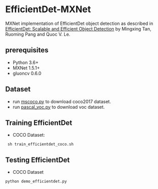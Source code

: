 # EfficientDet-MXNet
MXNet implementation of EfficientDet object detection as described in [EfficientDet: Scalable and Efficient Object Detection](https://arxiv.org/pdf/1911.09070) by Mingxing Tan, Ruoming Pang and Quoc V. Le.

## prerequisites
* Python 3.6+
* MXNet 1.5.1+
* gluoncv 0.6.0

## Dataset
- run [mscoco.py](https://github.com/dmlc/gluon-cv/blob/master/scripts/datasets/mscoco.py)
 to download coco2017 dataset.
- run [pascal_voc.py](https://github.com/dmlc/gluon-cv/blob/master/scripts/datasets/pascal_voc.py) 
 to download voc dataset.

## Training EfficientDet
- COCO Dataset:
```
 sh train_efficientdet_coco.sh
```

## Testing EfficientDet
- COCO Dataset
```
python demo_efficientdet.py
```